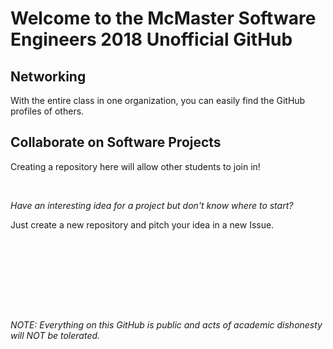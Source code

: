 # Welcome to the McMaster Software Engineers 2018 Unofficial GitHub

## Networking
With the entire class in one organization, you can easily find the GitHub profiles of others.  

## Collaborate on Software Projects
Creating a repository here will allow other students to join in!

&nbsp;


*Have an interesting idea for a project but don't know where to start?*  

Just create a new repository and pitch your idea in a new Issue.

&nbsp;

&nbsp;

&nbsp;

&nbsp;
 
 
 
###### NOTE: Everything on this GitHub is public and acts of academic dishonesty will NOT be tolerated.
